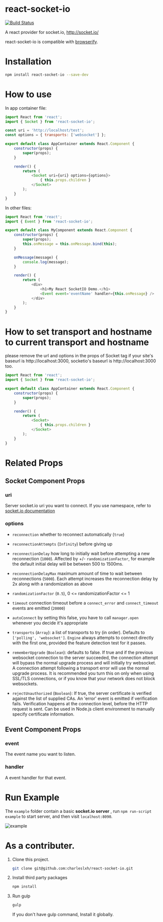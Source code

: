 # react-socket-io

[![Build Status](https://travis-ci.org/charleslxh/react-socket-io.svg?branch=master)](https://travis-ci.org/charleslxh/react-socket-io)

A react provider for socket.io, http://socket.io/

react-socket-io is compatible with [browserify](http://browserify.org/).

# Installation

```bash
npm install react-socket-io --save-dev
```

# How to use

In app container file:

```js
import React from 'react';
import { Socket } from 'react-socket-io';

const uri = 'http://localhost/test';
const options = { transports: ['websocket'] };

export default class AppContainer extends React.Component {
    constructor(props) {
        super(props);
    }

    render() {
        return (
            <Socket uri={uri} options={options}> 
                { this.props.children }
            </Socket>
        );
    }
}
```

In other files:

```js
import React from 'react';
import { Event } from 'react-socket-io';

export default class MyComponent extends React.Component {
    constructor(props) {
        super(props);
        this.onMessage = this.onMessage.bind(this);
    }

    onMessage(message) {
        console.log(message);
    }

    render() {
        return (
            <div>
                <h1>My React SocketIO Demo.</h1>
                <Event event='eventName' handler={this.onMessage} />
            </div>
        );
    }
}

```

# How to set transport and hostname to current transport and hostname
please remove the url and options in the props of Socket tag
if your site's baseurl is http://localhost:3000, socketio's baseurl is http://localhost:3000 too.

```js
import React from 'react';
import { Socket } from 'react-socket-io';

export default class AppContainer extends React.Component {
    constructor(props) {
        super(props);
    }

    render() {
        return (
            <Socket> 
                { this.props.children }
            </Socket>
        );
    }
}
```


# Related Props

## Socket Component Props

###  uri

Server socket.io uri you want to connect. If you use namespace, refer to [socket.io documentation](http://socket.io/docs/rooms-and-namespaces/)

###  options
- `reconnection` whether to reconnect automatically (`true`)

- `reconnectionAttempts` (`Infinity`) before giving up

- `reconnectionDelay` how long to initially wait before attempting a new
   reconnection (`1000`). Affected by +/- `randomizationFactor`,
   for example the default initial delay will be between 500 to 1500ms.

- `reconnectionDelayMax` maximum amount of time to wait between
   reconnections (`5000`). Each attempt increases the reconnection delay by 2x
   along with a randomization as above

- `randomizationFactor` (`0.5`), 0 <= randomizationFactor <= 1

- `timeout` connection timeout before a `connect_error`
   and `connect_timeout` events are emitted (`20000`)

- `autoConnect` by setting this false, you have to call `manager.open`
   whenever you decide it's appropriate

- `transports` (`Array`): a list of transports to try (in order).
    Defaults to `['polling', 'websocket']`. `Engine`
    always attempts to connect directly with the first one, provided the
    feature detection test for it passes.

- `rememberUpgrade` (`Boolean`): defaults to false.
           If true and if the previous websocket connection to the server succeeded,
           the connection attempt will bypass the normal upgrade process and will initially
           try websocket. A connection attempt following a transport error will use the
           normal upgrade process. It is recommended you turn this on only when using
           SSL/TLS connections, or if you know that your network does not block websockets.

- `rejectUnauthorized` (`Boolean`): If true, the server certificate is verified against the list of supplied CAs. An 'error' event is emitted if verification fails. Verification happens at the connection level, before the HTTP request is sent. Can be used in Node.js client environment to manually specify certificate information.

## Event Component Props

### event

The event name you want to listen.

### handler

A event handler for that event.

# Run Example

The `example` folder contain a basic **socket.io server** , run `npm run-script example` to start server, and then visit `localhost:8090`.

![example](./example.png)

# As a contributer.

1. Clone this project.

    ```bash
    git clone git@github.com:charleslxh/react-socket-io.git
    ```

2. Install third party packages

    ```bash
    npm install
    ```

3. Run gulp

    ```bash
    gulp
    ```

    If you don't have gulp command, Install it globally.
